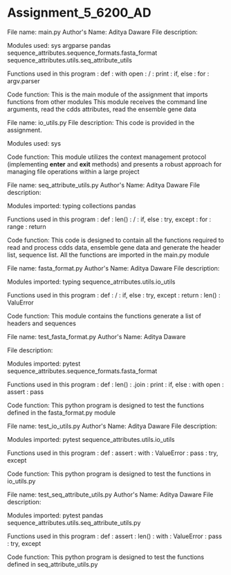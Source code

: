 # Assignment_5_6200_AD

File name: main.py
Author's Name: Aditya Daware
File description:

Modules used:
sys
argparse
pandas
sequence_attributes.sequence_formats.fasta_format
sequence_attributes.utils.seq_attribute_utils

Functions used in this program 
: def 
: with open 
: / 
: print 
: if, else 
: for
: argv.parser

Code function: This is the main module of the assignment that imports functions from other modules
This module receives the command line arguments, read the cdds attributes, read the ensemble gene data

File name: io_utils.py
File description: This code is provided in the assignment.

Modules used:
sys

Code function: This module utilizes the context management protocol (implementing __enter__ and __exit__ methods) and presents a robust approach for managing file operations within a large project


File name: seq_attribute_utils.py
Author's Name: Aditya Daware
File description:

Modules imported: 
typing
collections
pandas

Functions used in this program 
: def 
: len() 
: / 
: if, else 
: try, except
: for
: range
: return

Code function: This code is designed to contain all the functions required to read and process cdds data, ensemble gene data and generate the header list, sequence list. All the functions are imported in the main.py module


File name: fasta_format.py
Author's Name: Aditya Daware
File description:

Modules imported: 
typing
sequence_atrributes.utils.io_utils

Functions used in this program 
: def 
: / 
: if, else 
: try, except 
: return
: len()
: ValuError

Code function: This module contains the functions generate a list of headers and sequences


File name: test_fasta_format.py
Author's Name: Aditya Daware

File description:

Modules imported: 
pytest
sequence_attributes.sequence_formats.fasta_format

Functions used in this program 
: def 
: len() 
: .join
: print 
: if, else 
: with open
: assert
: pass

Code function: This python program is designed to test the functions defined in the fasta_format.py module


File name: test_io_utils.py
Author's Name: Aditya Daware
File description:

Modules imported: 
pytest
sequence_attributes.utils.io_utils

Functions used in this program 
: def 
: assert 
: with
: ValueError
: pass
: try, except

Code function: This python program is designed to test the functions in io_utils.py


File name: test_seq_attribute_utils.py
Author's Name: Aditya Daware
File description:

Modules imported: 
pytest
pandas
sequence_attributes.utils.seq_attribute_utils.py

Functions used in this program 
: def 
: assert
: len()
: with
: ValueError
: pass
: try, except

Code function: This python program is designed to test the functions defined in seq_attribute_utils.py